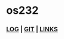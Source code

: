 # os232

### [LOG](https://github.com/yhogaa/os232/blob/master/TXT/mylog.txt) | [GIT](https://github.com/yhogaa/os232) | [LINKS](https://yhogaa.github.io/os232/LINKS/) 

